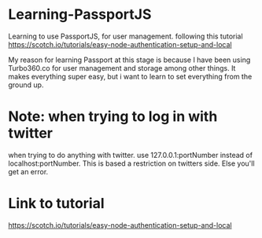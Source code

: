# Learning-PassportJS
Learning to use PassportJS, for user management. following this tutorial https://scotch.io/tutorials/easy-node-authentication-setup-and-local

My reason for learning Passport at this stage is because
I have been using Turbo360.co for user management and storage among other things. It makes everything super easy, but i want to learn to set everything from the ground up.


# Note: when trying to log in with twitter

when trying to do anything with twitter. use 127.0.0.1:portNumber
instead of localhost:portNumber. This is based a restriction on twitters side. Else
you'll get an error.


# Link to tutorial
https://scotch.io/tutorials/easy-node-authentication-setup-and-local
